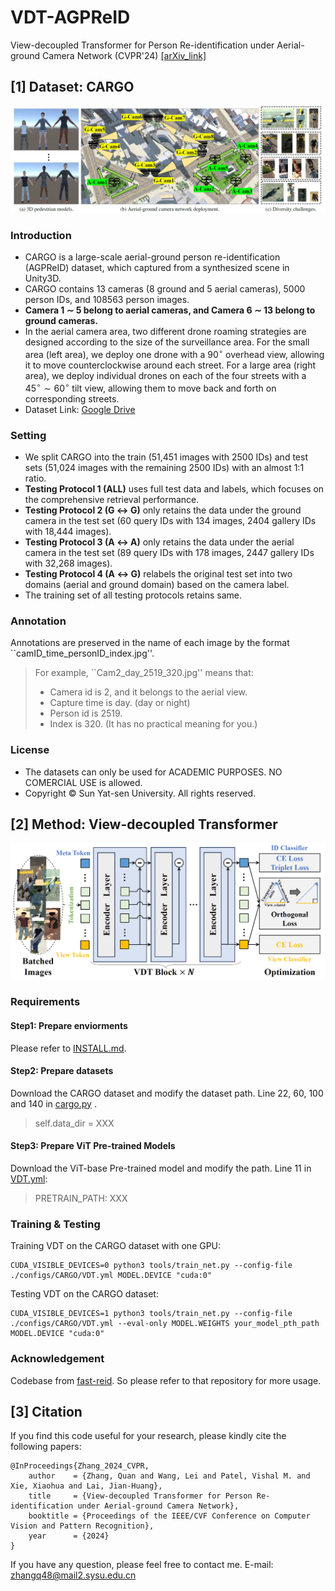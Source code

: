 # VDT-AGPReID
View-decoupled Transformer for Person Re-identification under Aerial-ground Camera Network (CVPR'24) [[arXiv_link]](https://arxiv.org/abs/2403.14513)


## [1] Dataset: CARGO
![CARGO](CARGO.jpg)
### Introduction
* CARGO is a large-scale aerial-ground person re-identification (AGPReID) dataset, which captured from a synthesized scene in Unity3D.
* CARGO contains 13 cameras (8 ground and 5 aerial cameras), 5000 person IDs, and 108563 person images.
* **Camera 1 $\sim$ 5 belong to aerial cameras, and Camera 6 $\sim$ 13 belong to ground cameras.**
* In the aerial camera area, two different drone roaming strategies are designed according to the size of the surveillance area. For the small area (left area), we deploy one drone with a $90^\circ$ overhead view, allowing it to move counterclockwise around each street. For a large area (right area), we deploy individual drones on each of the four streets with a $45^\circ\sim60^\circ$ tilt view, allowing them to move back and forth on corresponding streets. 
* Dataset Link: [Google Drive](https://drive.google.com/file/d/1yDjyH0VtW7efxP3vgQjIqTx2oafCB67t/view?usp=drive_link)

### Setting
* We split CARGO into the train (51,451 images with 2500 IDs) and test sets (51,024 images with the remaining 2500 IDs) with an almost 1:1 ratio.
* **Testing Protocol 1 (ALL)** uses full test data and labels, which focuses on the comprehensive retrieval performance.
* **Testing Protocol 2 (G $\leftrightarrow$ G)** only retains the data under the ground camera in the test set (60 query IDs with 134 images, 2404 gallery IDs with 18,444 images).
* **Testing Protocol 3 (A $\leftrightarrow$ A)** only retains the data under the aerial camera in the test set (89 query IDs with 178 images, 2447 gallery IDs with 32,268 images).
* **Testing Protocol 4 (A $\leftrightarrow$ G)** relabels the original test set into two domains (aerial and ground domain) based on the camera label.
* The training set of all testing protocols retains same.

### Annotation
Annotations are preserved in the name of each image by the format ``camID_time_personID_index.jpg''. 

> For example, ``Cam2_day_2519_320.jpg'' means that:
> * Camera id is 2, and it belongs to the aerial view.
> * Capture time is day. (day or night)
> * Person id is 2519.
> * Index is 320. (It has no practical meaning for you.)

### License
* The datasets can only be used for ACADEMIC PURPOSES. NO COMERCIAL USE is allowed.
* Copyright © Sun Yat-sen University. All rights reserved.

## [2] Method: View-decoupled Transformer
![VDT](VDT.png)
### Requirements
#### Step1: Prepare enviorments
Please refer to [INSTALL.md](./INSTALL.md).

#### Step2: Prepare datasets
Download the CARGO dataset and modify the dataset path.
Line 22, 60, 100 and 140 in  [cargo.py](./fastreid/data/datasets/cargo.py) .
> self.data_dir = XXX

#### Step3: Prepare ViT Pre-trained Models
Download the ViT-base Pre-trained model and modify the path. Line 11 in [VDT.yml](./configs/CARGO/VDT.yml):
> PRETRAIN_PATH: XXX

### Training & Testing
Training VDT on the CARGO dataset with one GPU:
```
CUDA_VISIBLE_DEVICES=0 python3 tools/train_net.py --config-file ./configs/CARGO/VDT.yml MODEL.DEVICE "cuda:0"
```

Testing VDT on the CARGO dataset:
```
CUDA_VISIBLE_DEVICES=1 python3 tools/train_net.py --config-file ./configs/CARGO/VDT.yml --eval-only MODEL.WEIGHTS your_model_pth_path MODEL.DEVICE "cuda:0"
```

### Acknowledgement
Codebase from [fast-reid](https://github.com/JDAI-CV/fast-reid). So please refer to that repository for more usage.

## [3] Citation
If you find this code useful for your research, please kindly cite the following papers:
```
@InProceedings{Zhang_2024_CVPR,
    author    = {Zhang, Quan and Wang, Lei and Patel, Vishal M. and Xie, Xiaohua and Lai, Jian-Huang},
    title     = {View-decoupled Transformer for Person Re-identification under Aerial-ground Camera Network},
    booktitle = {Proceedings of the IEEE/CVF Conference on Computer Vision and Pattern Recognition},
    year      = {2024}
}
```
If you have any question, please feel free to contact me. E-mail: zhangq48@mail2.sysu.edu.cn
